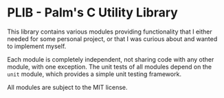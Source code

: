 # PLIB - Palm's C Utility Library

This library contains various modules providing functionality that I either
needed for some personal project, or that I was curious about and wanted to
implement myself.

Each module is completely independent, not sharing code with any other module,
with one exception. The unit tests of all modules depend on the `unit` module,
which provides a simple unit testing framework.

All modules are subject to the MIT license.
